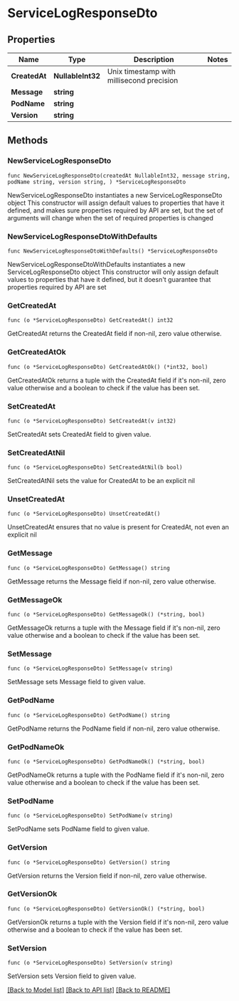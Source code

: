 # ServiceLogResponseDto

## Properties

Name | Type | Description | Notes
------------ | ------------- | ------------- | -------------
**CreatedAt** | **NullableInt32** | Unix timestamp with millisecond precision | 
**Message** | **string** |  | 
**PodName** | **string** |  | 
**Version** | **string** |  | 

## Methods

### NewServiceLogResponseDto

`func NewServiceLogResponseDto(createdAt NullableInt32, message string, podName string, version string, ) *ServiceLogResponseDto`

NewServiceLogResponseDto instantiates a new ServiceLogResponseDto object
This constructor will assign default values to properties that have it defined,
and makes sure properties required by API are set, but the set of arguments
will change when the set of required properties is changed

### NewServiceLogResponseDtoWithDefaults

`func NewServiceLogResponseDtoWithDefaults() *ServiceLogResponseDto`

NewServiceLogResponseDtoWithDefaults instantiates a new ServiceLogResponseDto object
This constructor will only assign default values to properties that have it defined,
but it doesn't guarantee that properties required by API are set

### GetCreatedAt

`func (o *ServiceLogResponseDto) GetCreatedAt() int32`

GetCreatedAt returns the CreatedAt field if non-nil, zero value otherwise.

### GetCreatedAtOk

`func (o *ServiceLogResponseDto) GetCreatedAtOk() (*int32, bool)`

GetCreatedAtOk returns a tuple with the CreatedAt field if it's non-nil, zero value otherwise
and a boolean to check if the value has been set.

### SetCreatedAt

`func (o *ServiceLogResponseDto) SetCreatedAt(v int32)`

SetCreatedAt sets CreatedAt field to given value.


### SetCreatedAtNil

`func (o *ServiceLogResponseDto) SetCreatedAtNil(b bool)`

 SetCreatedAtNil sets the value for CreatedAt to be an explicit nil

### UnsetCreatedAt
`func (o *ServiceLogResponseDto) UnsetCreatedAt()`

UnsetCreatedAt ensures that no value is present for CreatedAt, not even an explicit nil
### GetMessage

`func (o *ServiceLogResponseDto) GetMessage() string`

GetMessage returns the Message field if non-nil, zero value otherwise.

### GetMessageOk

`func (o *ServiceLogResponseDto) GetMessageOk() (*string, bool)`

GetMessageOk returns a tuple with the Message field if it's non-nil, zero value otherwise
and a boolean to check if the value has been set.

### SetMessage

`func (o *ServiceLogResponseDto) SetMessage(v string)`

SetMessage sets Message field to given value.


### GetPodName

`func (o *ServiceLogResponseDto) GetPodName() string`

GetPodName returns the PodName field if non-nil, zero value otherwise.

### GetPodNameOk

`func (o *ServiceLogResponseDto) GetPodNameOk() (*string, bool)`

GetPodNameOk returns a tuple with the PodName field if it's non-nil, zero value otherwise
and a boolean to check if the value has been set.

### SetPodName

`func (o *ServiceLogResponseDto) SetPodName(v string)`

SetPodName sets PodName field to given value.


### GetVersion

`func (o *ServiceLogResponseDto) GetVersion() string`

GetVersion returns the Version field if non-nil, zero value otherwise.

### GetVersionOk

`func (o *ServiceLogResponseDto) GetVersionOk() (*string, bool)`

GetVersionOk returns a tuple with the Version field if it's non-nil, zero value otherwise
and a boolean to check if the value has been set.

### SetVersion

`func (o *ServiceLogResponseDto) SetVersion(v string)`

SetVersion sets Version field to given value.



[[Back to Model list]](../README.md#documentation-for-models) [[Back to API list]](../README.md#documentation-for-api-endpoints) [[Back to README]](../README.md)


